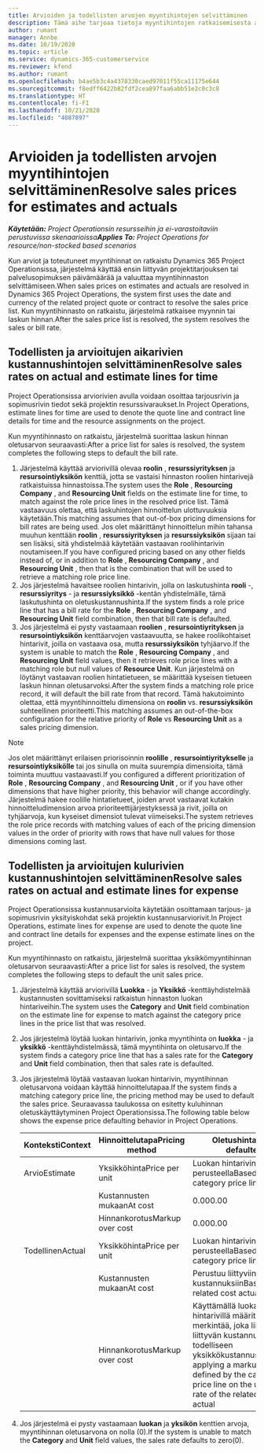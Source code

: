 ```yaml
---
title: Arvioiden ja todellisten arvojen myyntihintojen selvittäminen
description: Tämä aihe tarjoaa tietoja myyntihintojen ratkaisemisesta arvioiden ja todellisuuden mukaan.
author: rumant
manager: Annbe
ms.date: 10/19/2020
ms.topic: article
ms.service: dynamics-365-customerservice
ms.reviewer: kfend
ms.author: rumant
ms.openlocfilehash: b4ae5b3c4a4378330caed97011f55ca11175e644
ms.sourcegitcommit: f8edff6422b82fdf2cea897faa6abb51e2c0c3c8
ms.translationtype: HT
ms.contentlocale: fi-FI
ms.lasthandoff: 10/21/2020
ms.locfileid: "4087897"
---
```

# <a name="resolve-sales-prices-for-estimates-and-actuals"></a><span data-ttu-id="1ca1d-103">Arvioiden ja todellisten arvojen myyntihintojen selvittäminen</span><span class="sxs-lookup"><span data-stu-id="1ca1d-103">Resolve sales prices for estimates and actuals</span></span>

<span data-ttu-id="1ca1d-104">_**Käytetään:** Project Operationsin resursseihin ja ei-varastoitaviin perustuvissa skenaarioissa_</span><span class="sxs-lookup"><span data-stu-id="1ca1d-104">_**Applies To:** Project Operations for resource/non-stocked based scenarios_</span></span>

<span data-ttu-id="1ca1d-105">Kun arviot ja toteutuneet myyntihinnat on ratkaistu Dynamics 365 Project Operationsissa, järjestelmä käyttää ensin liittyvän projektitarjouksen tai palvelusopimuksen päivämäärää ja valuuttaa myyntihinnaston selvittämiseen.</span><span class="sxs-lookup"><span data-stu-id="1ca1d-105">When sales prices on estimates and actuals are resolved in Dynamics 365 Project Operations, the system first uses the date and currency of the related project quote or contract to resolve the sales price list.</span></span> <span data-ttu-id="1ca1d-106">Kun myyntihinnasto on ratkaistu, järjestelmä ratkaisee myynnin tai laskun hinnan.</span><span class="sxs-lookup"><span data-stu-id="1ca1d-106">After the sales price list is resolved, the system resolves the sales or bill rate.</span></span>

## <a name="resolve-sales-rates-on-actual-and-estimate-lines-for-time"></a><span data-ttu-id="1ca1d-107">Todellisten ja arvioitujen aikarivien kustannushintojen selvittäminen</span><span class="sxs-lookup"><span data-stu-id="1ca1d-107">Resolve sales rates on actual and estimate lines for time</span></span>

<span data-ttu-id="1ca1d-108">Project Operationsissa arviorivien avulla voidaan osoittaa tarjousrivin ja sopimusrivin tiedot sekä projektin resurssivaraukset.</span><span class="sxs-lookup"><span data-stu-id="1ca1d-108">In Project Operations, estimate lines for time are used to denote the quote line and contract line details for time and the resource assignments on the project.</span></span>

<span data-ttu-id="1ca1d-109">Kun myyntihinnasto on ratkaistu, järjestelmä suorittaa laskun hinnan oletusarvon seuraavasti:</span><span class="sxs-lookup"><span data-stu-id="1ca1d-109">After a price list for sales is resolved, the system completes the following steps to default the bill rate.</span></span>

1. <span data-ttu-id="1ca1d-110">Järjestelmä käyttää arviorivillä olevaa **roolin** , **resurssiyrityksen** ja **resursointiyksikön** kenttiä, jotta se vastaisi hinnaston roolien hintarivejä ratkaistuissa hinnastoissa.</span><span class="sxs-lookup"><span data-stu-id="1ca1d-110">The system uses the **Role** , **Resourcing Company** , and **Resourcing Unit** fields on the estimate line for time, to match against the role price lines in the resolved price list.</span></span> <span data-ttu-id="1ca1d-111">Tämä vastaavuus olettaa, että laskuhintojen hinnoittelun ulottuvuuksia käytetään.</span><span class="sxs-lookup"><span data-stu-id="1ca1d-111">This matching assumes that out-of-box pricing dimensions for bill rates are being used.</span></span> <span data-ttu-id="1ca1d-112">Jos olet määrittänyt hinnoittelun mihin tahansa muuhun kenttään **roolin** , **resurssiyrityksen** ja **resurssiyksikön** sijaan tai sen lisäksi, sitä yhdistelmää käytetään vastaavan roolihintarivin noutamiseen.</span><span class="sxs-lookup"><span data-stu-id="1ca1d-112">If you have configured pricing based on any other fields instead of, or in addition to **Role** , **Resourcing Company** , and **Resourcing Unit** , then that is the combination that will be used to retrieve a matching role price line.</span></span>
2. <span data-ttu-id="1ca1d-113">Jos järjestelmä havaitsee roolien hintarivin, jolla on laskutushinta **rooli** -, **resurssiyritys** - ja **resurssiyksikkö** -kentän yhdistelmälle, tämä laskutushinta on oletuskustannushinta.</span><span class="sxs-lookup"><span data-stu-id="1ca1d-113">If the system finds a role price line that has a bill rate for the **Role** , **Resourcing Company** , and **Resourcing Unit** field combination, then that bill rate is defaulted.</span></span>
3. <span data-ttu-id="1ca1d-114">Jos järjestelmä ei pysty vastaamaan **roolien** , **resursointiyrityksen** ja **resursointiyksikön** kenttäarvojen vastaavuutta, se hakee roolikohtaiset hintarivit, joilla on vastaava osa, mutta **resurssiyksikön** tyhjäarvo.</span><span class="sxs-lookup"><span data-stu-id="1ca1d-114">If the system is unable to match the **Role** , **Resourcing Company** , and **Resourcing Unit** field values, then it retrieves role price lines with a matching role but null values of **Resource Unit**.</span></span> <span data-ttu-id="1ca1d-115">Kun järjestelmä on löytänyt vastaavan roolien hintatietueen, se määrittää kyseisen tietueen laskun hinnan oletusarvoksi.</span><span class="sxs-lookup"><span data-stu-id="1ca1d-115">After the system finds a matching role price record, it will default the bill rate from that record.</span></span> <span data-ttu-id="1ca1d-116">Tämä hakutoiminto olettaa, että myyntihinnoittelu dimensiona on **roolin** vs. **resurssiyksikön** suhteellinen prioriteetti.</span><span class="sxs-lookup"><span data-stu-id="1ca1d-116">This matching assumes an out-of-the-box configuration for the relative priority of **Role** vs **Resourcing Unit** as a sales pricing dimension.</span></span>

> [!NOTE]
> <span data-ttu-id="1ca1d-117">Jos olet määrittänyt erilaisen priorisoinnin **roolille** , **resursointiyritykselle** ja **resursointiyksikölle** tai jos sinulla on muita suurempia dimensioita, tämä toiminta muuttuu vastaavasti.</span><span class="sxs-lookup"><span data-stu-id="1ca1d-117">If you configured a different prioritization of **Role** , **Resourcing Company** , and **Resourcing Unit** , or if you have other dimensions that have higher priority, this behavior will change accordingly.</span></span> <span data-ttu-id="1ca1d-118">Järjestelmä hakee roolille hintatietueet, joiden arvot vastaavat kutakin hinnoitteludimension arvoa prioriteettijärjestyksessä ja rivit, joilla on tyhjäarvoja, kun kyseiset dimensiot tulevat viimeiseksi.</span><span class="sxs-lookup"><span data-stu-id="1ca1d-118">The system retrieves the role price records with matching values of each of the pricing dimension values in the order of priority with rows that have null values for those dimensions coming last.</span></span>

## <a name="resolve-sales-rates-on-actual-and-estimate-lines-for-expense"></a><span data-ttu-id="1ca1d-119">Todellisten ja arvioitujen kulurivien kustannushintojen selvittäminen</span><span class="sxs-lookup"><span data-stu-id="1ca1d-119">Resolve sales rates on actual and estimate lines for expense</span></span>

<span data-ttu-id="1ca1d-120">Project Operationsissa kustannusarvioita käytetään osoittamaan tarjous- ja sopimusrivin yksityiskohdat sekä projektin kustannusarviorivit.</span><span class="sxs-lookup"><span data-stu-id="1ca1d-120">In Project Operations, estimate lines for expense are used to denote the quote line and contract line details for expenses and the expense estimate lines on the project.</span></span>

<span data-ttu-id="1ca1d-121">Kun myyntihinnasto on ratkaistu, järjestelmä suorittaa yksikkömyyntihinnan oletusarvon seuraavasti:</span><span class="sxs-lookup"><span data-stu-id="1ca1d-121">After a price list for sales is resolved, the system completes the following steps to default the unit sales price.</span></span>

1. <span data-ttu-id="1ca1d-122">Järjestelmä käyttää arviorivillä **Luokka** - ja **Yksikkö** -kenttäyhdistelmää kustannusten sovittamiseksi ratkaistun hinnaston luokan hintariveihin.</span><span class="sxs-lookup"><span data-stu-id="1ca1d-122">The system uses the **Category** and **Unit** field combination on the estimate line for expense to match against the category price lines in the price list that was resolved.</span></span>
2. <span data-ttu-id="1ca1d-123">Jos järjestelmä löytää luokan hintarivin, jonka myyntihinta on **luokka** - ja **yksikkö** -kenttäyhdistelmässä, tämä myyntihinta on oletusarvo.</span><span class="sxs-lookup"><span data-stu-id="1ca1d-123">If the system finds a category price line that has a sales rate for the **Category** and **Unit** field combination, then that sales rate is defaulted.</span></span>
3. <span data-ttu-id="1ca1d-124">Jos järjestelmä löytää vastaavan luokan hintarivin, myyntihinnan oletusarvona voidaan käyttää hinnoittelutapaa.</span><span class="sxs-lookup"><span data-stu-id="1ca1d-124">If the system finds a matching category price line, the pricing method may be used to default the sales price.</span></span> <span data-ttu-id="1ca1d-125">Seuraavassa taulukossa on esitetty kuluhinnan oletuskäyttäytyminen Project Operationsissa.</span><span class="sxs-lookup"><span data-stu-id="1ca1d-125">The following table below shows the expense price defaulting behavior in Project Operations.</span></span>

    | <span data-ttu-id="1ca1d-126">Konteksti</span><span class="sxs-lookup"><span data-stu-id="1ca1d-126">Context</span></span> | <span data-ttu-id="1ca1d-127">Hinnoittelutapa</span><span class="sxs-lookup"><span data-stu-id="1ca1d-127">Pricing method</span></span> | <span data-ttu-id="1ca1d-128">Oletushinta</span><span class="sxs-lookup"><span data-stu-id="1ca1d-128">Price defaulted</span></span> |
    | --- | --- | --- |
    | <span data-ttu-id="1ca1d-129">Arvio</span><span class="sxs-lookup"><span data-stu-id="1ca1d-129">Estimate</span></span> | <span data-ttu-id="1ca1d-130">Yksikköhinta</span><span class="sxs-lookup"><span data-stu-id="1ca1d-130">Price per unit</span></span> | <span data-ttu-id="1ca1d-131">Luokan hintarivin perusteella</span><span class="sxs-lookup"><span data-stu-id="1ca1d-131">Based on the category price line</span></span> |
    | &nbsp; | <span data-ttu-id="1ca1d-132">Kustannusten mukaan</span><span class="sxs-lookup"><span data-stu-id="1ca1d-132">At cost</span></span> | <span data-ttu-id="1ca1d-133">0.00</span><span class="sxs-lookup"><span data-stu-id="1ca1d-133">0.00</span></span> |
    | &nbsp; | <span data-ttu-id="1ca1d-134">Hinnankorotus</span><span class="sxs-lookup"><span data-stu-id="1ca1d-134">Markup over cost</span></span> | <span data-ttu-id="1ca1d-135">0.00</span><span class="sxs-lookup"><span data-stu-id="1ca1d-135">0.00</span></span> |
    | <span data-ttu-id="1ca1d-136">Todellinen</span><span class="sxs-lookup"><span data-stu-id="1ca1d-136">Actual</span></span> | <span data-ttu-id="1ca1d-137">Yksikköhinta</span><span class="sxs-lookup"><span data-stu-id="1ca1d-137">Price per unit</span></span> | <span data-ttu-id="1ca1d-138">Luokan hintarivin perusteella</span><span class="sxs-lookup"><span data-stu-id="1ca1d-138">Based on the category price line</span></span> |
    | &nbsp; | <span data-ttu-id="1ca1d-139">Kustannusten mukaan</span><span class="sxs-lookup"><span data-stu-id="1ca1d-139">At cost</span></span> | <span data-ttu-id="1ca1d-140">Perustuu liittyviin todellisiin kustannuksiin</span><span class="sxs-lookup"><span data-stu-id="1ca1d-140">Based on the related cost actual</span></span> |
    | &nbsp; | <span data-ttu-id="1ca1d-141">Hinnankorotus</span><span class="sxs-lookup"><span data-stu-id="1ca1d-141">Markup over cost</span></span> | <span data-ttu-id="1ca1d-142">Käyttämällä luokan hintarivillä määritettyä merkintää, joka liittyy liittyvän kustannuksen todelliseen yksikkökustannushintaan</span><span class="sxs-lookup"><span data-stu-id="1ca1d-142">By applying a markup as defined by the category price line on the unit cost rate of the related cost actual</span></span> |

4. <span data-ttu-id="1ca1d-143">Jos järjestelmä ei pysty vastaamaan **luokan** ja **yksikön** kenttien arvoja, myyntihinnan oletusarvona on nolla (0).</span><span class="sxs-lookup"><span data-stu-id="1ca1d-143">If the system is unable to match the **Category** and **Unit** field values, the sales rate defaults to zero(0).</span></span>
